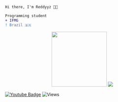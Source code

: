 ```diff
Hi there, I'm Reddyyz 👨‍💻

Programming student
+ IFMG
! Brazil 🇧🇷
```

<div align='center'>
  <picture>
    <source
      srcset="https://github-readme-stats.vercel.app/api?username=ReddyyZ&show_icons=true&theme=dark&include_all_commits=true&count_private=true"
      media="(prefers-color-scheme: dark)"
    />
    <source
      srcset="https://github-readme-stats.vercel.app/api?username=ReddyyZ&show_icons=true&theme=default&include_all_commits=true&count_private=true"
      media="(prefers-color-scheme: light), (prefers-color-scheme: no-preference)"
    />
    <img height="180em" src="https://github-readme-stats.vercel.app/api?username=ReddyyZ&show_icons=true" />
  </picture>

  <picture>
    <source
      srcset="https://github-readme-stats.vercel.app/api/top-langs/?username=ReddyyZ&layout=compact&theme=dark"
      media="(prefers-color-scheme: dark)"
    />
    <source
      srcset="https://github-readme-stats.vercel.app/api/top-langs/?username=ReddyyZ&layout=compact&theme=default"
      media="(prefers-color-scheme: light), (prefers-color-scheme: no-preference)"
    />
    <img src="https://github-readme-stats.vercel.app/api/top-langs/?username=ReddyyZ" />
  </picture>
</div>

[![Youtube Badge](https://img.shields.io/badge/-YouTube-ff0000?style=flat-square&labelColor=ff0000&logo=youtube&logoColor=white&link=https://www.youtube.com/@reddyyz)](https://www.youtube.com/@reddyyz) ![Views](https://views.whatilearened.today/views/github/ReddyyZ/ismlhbb.svg?cache=remove)